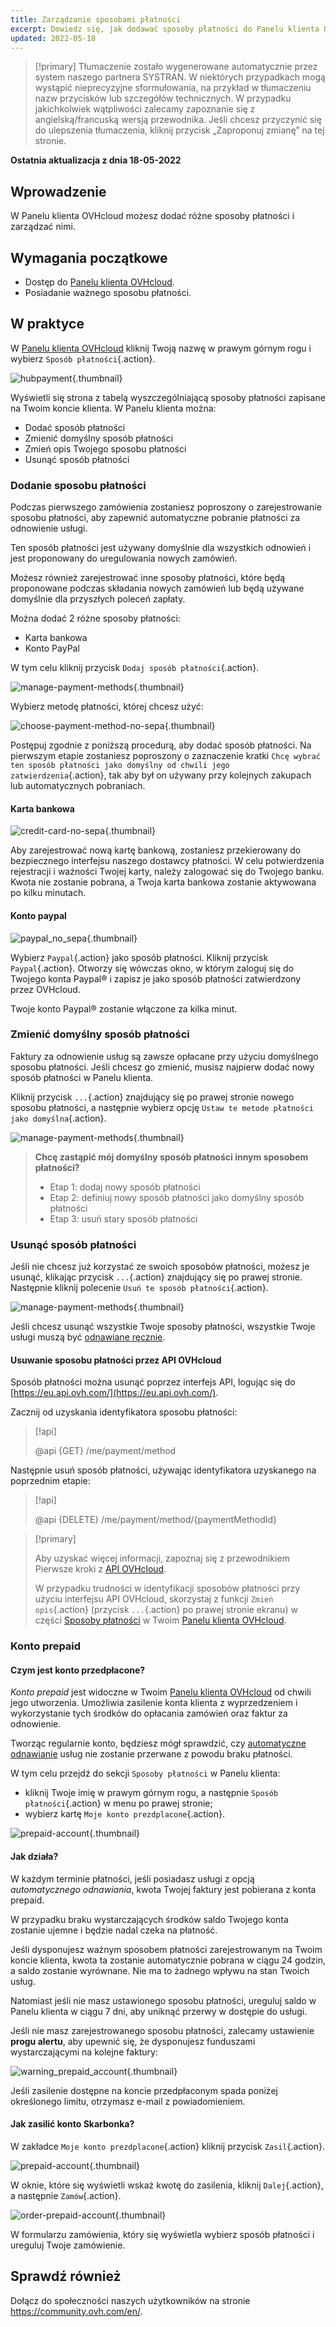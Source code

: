 ```yaml
---
title: Zarządzanie sposobami płatności
excerpt: Dowiedz się, jak dodawać sposoby płatności do Panelu klienta OVHcloud i zarządzać nimi
updated: 2022-05-18
---
```


> [!primary]
> Tłumaczenie zostało wygenerowane automatycznie przez system naszego partnera SYSTRAN. W niektórych przypadkach mogą wystąpić nieprecyzyjne sformułowania, na przykład w tłumaczeniu nazw przycisków lub szczegółów technicznych. W przypadku jakichkolwiek wątpliwości zalecamy zapoznanie się z angielską/francuską wersją przewodnika. Jeśli chcesz przyczynić się do ulepszenia tłumaczenia, kliknij przycisk „Zaproponuj zmianę” na tej stronie.
>

**Ostatnia aktualizacja z dnia 18-05-2022**

## Wprowadzenie

W Panelu klienta OVHcloud możesz dodać różne sposoby płatności i zarządzać nimi.

## Wymagania początkowe

- Dostęp do [Panelu klienta OVHcloud](https://www.ovh.com/auth/?action=gotomanager&from=https://www.ovh.pl/&ovhSubsidiary=pl).
- Posiadanie ważnego sposobu płatności.

## W praktyce <a name="payment_methods"></a>

W [Panelu klienta OVHcloud](https://www.ovh.com/auth/?action=gotomanager&from=https://www.ovh.pl/&ovhSubsidiary=pl) kliknij Twoją nazwę w prawym górnym rogu i wybierz `Sposób płatności`{.action}.

![hubpayment](images/hubpayment.png){.thumbnail}

Wyświetli się strona z tabelą wyszczególniającą sposoby płatności zapisane na Twoim koncie klienta. W Panelu klienta można:

- Dodać sposób płatności
- Zmienić domyślny sposób płatności
- Zmień opis Twojego sposobu płatności
- Usunąć sposób płatności

### Dodanie sposobu płatności

Podczas pierwszego zamówienia zostaniesz poproszony o zarejestrowanie sposobu płatności, aby zapewnić automatyczne pobranie płatności za odnowienie usługi.

Ten sposób płatności jest używany domyślnie dla wszystkich odnowień i jest proponowany do uregulowania nowych zamówień.

Możesz również zarejestrować inne sposoby płatności, które będą proponowane podczas składania nowych zamówień lub będą używane domyślnie dla przyszłych poleceń zapłaty.

Można dodać 2 różne sposoby płatności:

- Karta bankowa
- Konto PayPal

W tym celu kliknij przycisk `Dodaj sposób płatności`{.action}.

![manage-payment-methods](images/managepaymentmethods2.png){.thumbnail}

Wybierz metodę płatności, której chcesz użyć:

![choose-payment-method-no-sepa](images/choose-payment-method-no-sepa.png){.thumbnail}

Postępuj zgodnie z poniższą procedurą, aby dodać sposób płatności. Na pierwszym etapie zostaniesz poproszony o zaznaczenie kratki `Chcę wybrać ten sposób płatności jako domyślny od chwili jego zatwierdzenia`{.action}, tak aby był on używany przy kolejnych zakupach lub automatycznych pobraniach.

#### Karta bankowa

![credit-card-no-sepa](images/credit-card-no-sepa.png){.thumbnail}

Aby zarejestrować nową kartę bankową, zostaniesz przekierowany do bezpiecznego interfejsu naszego dostawcy płatności. W celu potwierdzenia rejestracji i ważności Twojej karty, należy zalogować się do Twojego banku.<br>
Kwota nie zostanie pobrana, a Twoja karta bankowa zostanie aktywowana po kilku minutach.

#### Konto paypal

![paypal_no_sepa](images/paypal_no_sepa.png){.thumbnail}

Wybierz `Paypal`{.action} jako sposób płatności. Kliknij przycisk `Paypal`{.action}. Otworzy się wówczas okno, w którym zaloguj się do Twojego konta Paypal® i zapisz je jako sposób płatności zatwierdzony przez OVHcloud.

Twoje konto Paypal® zostanie włączone za kilka minut.

### Zmienić domyślny sposób płatności

Faktury za odnowienie usług są zawsze opłacane przy użyciu domyślnego sposobu płatności. Jeśli chcesz go zmienić, musisz najpierw dodać nowy sposób płatności w Panelu klienta.

Kliknij przycisk `...`{.action} znajdujący się po prawej stronie nowego sposobu płatności, a następnie wybierz opcję `Ustaw te metode płatności jako domyślna`{.action}.

![manage-payment-methods](images/managepaymentmethods3.png){.thumbnail}

> **Chcę zastąpić mój domyślny sposób płatności innym sposobem płatności?**
>
> - Etap 1: dodaj nowy sposób płatności
> - Etap 2: definiuj nowy sposób płatności jako domyślny sposób płatności
> - Etap 3: usuń stary sposób płatności
>

### Usunąć sposób płatności

Jeśli nie chcesz już korzystać ze swoich sposobów płatności, możesz je usunąć, klikając przycisk `...`{.action} znajdujący się po prawej stronie. Następnie kliknij polecenie `Usuń te sposób płatności`{.action}.

![manage-payment-methods](images/managepaymentmethods4.png){.thumbnail}

Jeśli chcesz usunąć wszystkie Twoje sposoby płatności, wszystkie Twoje usługi muszą być [odnawiane ręcznie](/pages/account/billing/how_to_use_automatic_renewal#odnowienie-reczne).

#### Usuwanie sposobu płatności przez API OVHcloud

Sposób płatności można usunąć poprzez interfejs API, logując się do [https://eu.api.ovh.com/](https://eu.api.ovh.com/).

Zacznij od uzyskania identyfikatora sposobu płatności:

> [!api]
>
> @api {GET} /me/payment/method
>

Następnie usuń sposób płatności, używając identyfikatora uzyskanego na poprzednim etapie:

> [!api]
>
> @api {DELETE} /me/payment/method/{paymentMethodId}
>

> [!primary]
>
> Aby uzyskać więcej informacji, zapoznaj się z przewodnikiem Pierwsze kroki z [API OVHcloud](/pages/account/api/first-steps).
>
> W przypadku trudności w identyfikacji sposobów płatności przy użyciu interfejsu API OVHcloud, skorzystaj z funkcji `Zmień opis`{.action} (przycisk `...`{.action} po prawej stronie ekranu) w części [Sposoby płatności](#payment_methods) w Twoim [Panelu klienta OVHcloud](https://www.ovh.com/auth/?action=gotomanager&from=https://www.ovh.pl/&ovhSubsidiary=pl).
>

### Konto prepaid

#### Czym jest konto przedpłacone?

*Konto prepaid* jest widoczne w Twoim [Panelu klienta OVHcloud](https://www.ovh.com/auth/?action=gotomanager&from=https://www.ovh.pl/&ovhSubsidiary=pl) od chwili jego utworzenia. Umożliwia zasilenie konta klienta z wyprzedzeniem i wykorzystanie tych środków do opłacania zamówień oraz faktur za odnowienie.

Tworząc regularnie konto, będziesz mógł sprawdzić, czy [automatyczne odnawianie](/pages/account/billing/how_to_use_automatic_renewal#odnowienie-automatyczne) usług nie zostanie przerwane z powodu braku płatności.

W tym celu przejdź do sekcji `Sposoby płatności` w Panelu klienta:

- kliknij Twoje imię w prawym górnym rogu, a następnie `Sposób płatności`{.action} w menu po prawej stronie;
- wybierz kartę `Moje konto prezdplacone`{.action}.

![prepaid-account](images/prepaid-account.png){.thumbnail}

#### Jak działa?

W każdym terminie płatności, jeśli posiadasz usługi z opcją *automatycznego odnawiania*, kwota Twojej faktury jest pobierana z konta prepaid.

W przypadku braku wystarczających środków saldo Twojego konta zostanie ujemne i będzie nadal czeka na płatność.

Jeśli dysponujesz ważnym sposobem płatności zarejestrowanym na Twoim koncie klienta, kwota ta zostanie automatycznie pobrana w ciągu 24 godzin, a saldo zostanie wyrównane. Nie ma to żadnego wpływu na stan Twoich usług.

Natomiast jeśli nie masz ustawionego sposobu płatności, ureguluj saldo w Panelu klienta w ciągu 7 dni, aby uniknąć przerwy w dostępie do usługi.

Jeśli nie masz zarejestrowanego sposobu płatności, zalecamy ustawienie **progu alertu**, aby upewnić się, że dysponujesz funduszami wystarczającymi na kolejne faktury:

![warning_prepaid_account](images/warning_prepaid_account.png){.thumbnail}

Jeśli zasilenie dostępne na koncie przedpłaconym spada poniżej określonego limitu, otrzymasz e-mail z powiadomieniem.

#### Jak zasilić konto Skarbonka?

W zakładce `Moje konto prezdplacone`{.action} kliknij przycisk `Zasil`{.action}.

![prepaid-account](images/credit-prepaid-account.png){.thumbnail}

W oknie, które się wyświetli wskaż kwotę do zasilenia, kliknij `Dalej`{.action}, a następnie `Zamów`{.action}.

![order-prepaid-account](images/order-prepaid-account.png){.thumbnail}

W formularzu zamówienia, który się wyświetla wybierz sposób płatności i ureguluj Twoje zamówienie.

## Sprawdź również

Dołącz do społeczności naszych użytkowników na stronie <https://community.ovh.com/en/>.
